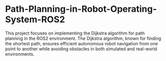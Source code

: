 # Path-Planning-in-Robot-Operating-System-ROS2
This project focuses on implementing the Dijkstra algorithm for path planning in the ROS2 environment. The Dijkstra algorithm, known for finding the shortest path, ensures efficient autonomous robot navigation from one point to another while avoiding obstacles in both simulated and real-world environments.
